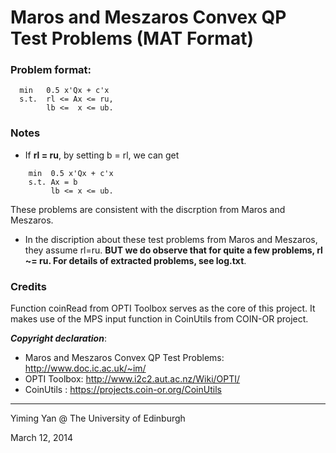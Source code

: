 Maros and Meszaros Convex QP Test Problems (MAT Format)
=========================================================

### Problem format:
```
  min   0.5 x'Qx + c'x 
  s.t.  rl <= Ax <= ru,
        lb <=  x <= ub.
```

### Notes
* If **rl = ru**, by setting b = rl, we can get
```
    min  0.5 x'Qx + c'x
    s.t. Ax = b 				
         lb <= x <= ub.
```
These problems are consistent with the discrption from Maros and Meszaros.

* In the discription about these test problems from Maros and Meszaros, they assume rl=ru. **BUT we do observe that for quite a few problems, rl ~= ru. For details of extracted problems, see log.txt**.


### Credits
Function coinRead from OPTI Toolbox serves as the core of this project. It makes use of the MPS input function in CoinUtils from COIN-OR project.

***Copyright declaration***:

* Maros and Meszaros Convex QP Test Problems: http://www.doc.ic.ac.uk/~im/
* OPTI Toolbox: http://www.i2c2.aut.ac.nz/Wiki/OPTI/
* CoinUtils   : https://projects.coin-or.org/CoinUtils




- - -
Yiming Yan @ The University of Edinburgh

March 12, 2014

